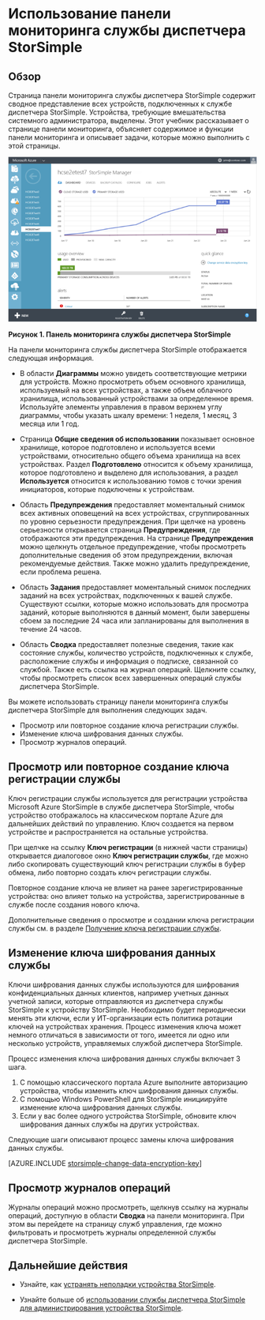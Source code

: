 <properties 
   pageTitle="Панель мониторинга службы диспетчера StorSimple | Microsoft Azure"
   description="В статье описывается панель мониторинга службы диспетчера StorSimple и способы ее использования для наблюдения за работоспособностью решения StorSimple."
   services="storsimple"
   documentationCenter=""
   authors="SharS"
   manager="carolz"
   editor="" />
<tags 
   ms.service="storsimple"
   ms.devlang="na"
   ms.topic="article"
   ms.tgt_pltfrm="na"
   ms.workload="na"
   ms.date="12/02/2015"
   ms.author="v-sharos" />

# Использование панели мониторинга службы диспетчера StorSimple

## Обзор

Страница панели мониторинга службы диспетчера StorSimple содержит сводное представление всех устройств, подключенных к службе диспетчера StorSimple. Устройства, требующие вмешательства системного администратора, выделены. Этот учебник рассказывает о странице панели мониторинга, объясняет содержимое и функции панели мониторинга и описывает задачи, которые можно выполнить с этой страницы.

![Панель мониторинга службы](./media/storsimple-service-dashboard/HCS_ServiceDashboard.png)

**Рисунок 1. Панель мониторинга службы диспетчера StorSimple**

На панели мониторинга службы диспетчера StorSimple отображается следующая информация.

- В области **Диаграммы** можно увидеть соответствующие метрики для устройств. Можно просмотреть объем основного хранилища, используемый на всех устройствах, а также объем облачного хранилища, использованный устройствами за определенное время. Используйте элементы управления в правом верхнем углу диаграммы, чтобы указать шкалу времени: 1 неделя, 1 месяц, 3 месяца или 1 год.

- Страница **Общие сведения об использовании** показывает основное хранилище, которое подготовлено и используется всеми устройствами, относительно общего объема хранилища на всех устройствах. Раздел **Подготовлено** относится к объему хранилища, которое подготовлено и выделено для использования, а раздел **Используется** относится к использованию томов с точки зрения инициаторов, которые подключены к устройствам.

- Область **Предупреждения** предоставляет моментальный снимок всех активных оповещений на всех устройствах, сгруппированных по уровню серьезности предупреждения. При щелчке на уровень серьезности открывается страница **Предупреждения**, где отображаются эти предупреждения. На странице **Предупреждения** можно щелкнуть отдельное предупреждение, чтобы просмотреть дополнительные сведения об этом предупреждении, включая рекомендуемые действия. Также можно удалить предупреждение, если проблема решена.

- Область **Задания** предоставляет моментальный снимок последних заданий на всех устройствах, подключенных к вашей службе. Существуют ссылки, которые можно использовать для просмотра заданий, которые выполняются в данный момент, были завершены сбоем за последние 24 часа или запланированы для выполнения в течение 24 часов.

- Область **Сводка** предоставляет полезные сведения, такие как состояние службы, количество устройств, подключенных к службе, расположение службы и информация о подписке, связанной со службой. Также есть ссылка на журнал операций. Щелкните ссылку, чтобы просмотреть список всех завершенных операций службы диспетчера StorSimple.

Вы можете использовать страницу панели мониторинга службы диспетчера StorSimple для выполнения следующих задач.

- Просмотр или повторное создание ключа регистрации службы.
- Изменение ключа шифрования данных службы.
- Просмотр журналов операций.

## Просмотр или повторное создание ключа регистрации службы

Ключ регистрации службы используется для регистрации устройства Microsoft Azure StorSimple в службе диспетчера StorSimple, чтобы устройство отображалось на классическом портале Azure для дальнейших действий по управлению. Ключ создается на первом устройстве и распространяется на остальные устройства.

При щелчке на ссылку **Ключ регистрации** (в нижней части страницы) открывается диалоговое окно **Ключ регистрации службы**, где можно либо скопировать существующий ключ регистрации службы в буфер обмена, либо повторно создать ключ регистрации службы.

Повторное создание ключа не влияет на ранее зарегистрированные устройства: оно влияет только на устройства, зарегистрированные в службе после создания нового ключа.

Дополнительные сведения о просмотре и создании ключа регистрации службы см. в разделе [Получение ключа регистрации службы](storsimple-manage-service.md#get-the-service-registration-key).

## Изменение ключа шифрования данных службы

Ключи шифрования данных службы используются для шифрования конфиденциальных данных клиентов, например учетных данных учетной записи, которые отправляются из диспетчера службы StorSimple к устройству StorSimple. Необходимо будет периодически менять эти ключи, если у ИТ-организации есть политика ротации ключей на устройствах хранения. Процесс изменения ключа может немного отличаться в зависимости от того, имеется ли одно или несколько устройств, управляемых службой диспетчера StorSimple.

Процесс изменения ключа шифрования данных службы включает 3 шага.

1. С помощью классического портала Azure выполните авторизацию устройства, чтобы изменить ключ шифрования данных службы.
2. С помощью Windows PowerShell для StorSimple инициируйте изменение ключа шифрования данных службы.
3. Если у вас более одного устройства StorSimple, обновите ключ шифрования данных службы на других устройствах.

Следующие шаги описывают процесс замены ключа шифрования данных службы.

[AZURE.INCLUDE [storsimple-change-data-encryption-key](../../includes/storsimple-change-data-encryption-key.md)]


## Просмотр журналов операций

Журналы операций можно просмотреть, щелкнув ссылку на журналы операций, доступную в области **Сводка** на панели мониторинга. При этом вы перейдете на страницу служб управления, где можно фильтровать и просмотреть журналы определенной службы диспетчера StorSimple.

## Дальнейшие действия

- Узнайте, как [устранять неполадки устройства StorSimple](storsimple-troubleshoot-operational-device.md).

- Узнайте больше об [использовании службы диспетчера StorSimple для администрирования устройства StorSimple](storsimple-manager-service-administration.md).

<!---HONumber=AcomDC_1203_2015-->